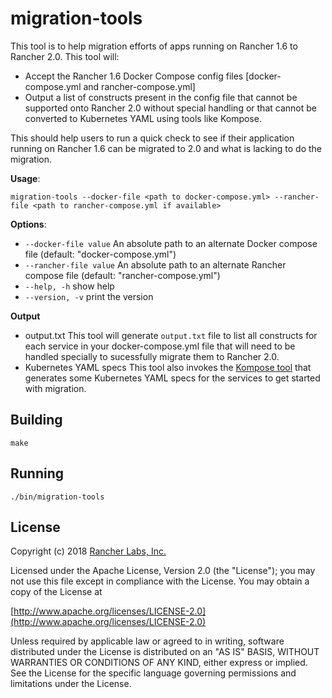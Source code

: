 migration-tools
========

This tool is to help migration efforts of apps running on Rancher 1.6 to Rancher 2.0.
This tool will:
- Accept the Rancher 1.6 Docker Compose config files [docker-compose.yml and rancher-compose.yml]
- Output a list of constructs present in the config file that cannot be supported onto Rancher 2.0 without special handling or that cannot be converted to Kubernetes YAML using tools like Kompose.

This should help users to run a quick check to see if their application running on Rancher 1.6 can be migrated to 2.0 and what is lacking to do the migration.

**Usage**:

```migration-tools --docker-file <path to docker-compose.yml> --rancher-file <path to rancher-compose.yml if available>```

**Options**:

-   `--docker-file value`   An absolute path to an alternate Docker compose file (default: "docker-compose.yml")
-   `--rancher-file value`  An absolute path to an alternate Rancher compose file (default: "rancher-compose.yml")
-   `--help, -h`           show help
-   `--version, -v`        print the version

**Output**

- output.txt
		This tool will generate `output.txt` file to list all constructs for each service in your docker-compose.yml file that will need to be handled specially to sucessfully migrate them to Rancher 2.0.
- Kubernetes YAML specs
		This tool also invokes the [Kompose tool](https://github.com/kubernetes/kompose) that generates some Kubernetes YAML specs for the services to get started with migration.


## Building

`make`


## Running

`./bin/migration-tools`

## License
Copyright (c) 2018 [Rancher Labs, Inc.](http://rancher.com)

Licensed under the Apache License, Version 2.0 (the "License");
you may not use this file except in compliance with the License.
You may obtain a copy of the License at

[http://www.apache.org/licenses/LICENSE-2.0](http://www.apache.org/licenses/LICENSE-2.0)

Unless required by applicable law or agreed to in writing, software
distributed under the License is distributed on an "AS IS" BASIS,
WITHOUT WARRANTIES OR CONDITIONS OF ANY KIND, either express or implied.
See the License for the specific language governing permissions and
limitations under the License.
